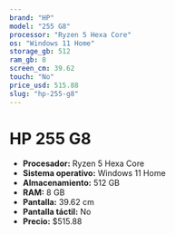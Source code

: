 ```yaml
---
brand: "HP"
model: "255 G8"
processor: "Ryzen 5 Hexa Core"
os: "Windows 11 Home"
storage_gb: 512
ram_gb: 8
screen_cm: 39.62
touch: "No"
price_usd: 515.88
slug: "hp-255-g8"
---
```


# HP 255 G8

- **Procesador:** Ryzen 5 Hexa Core
- **Sistema operativo:** Windows 11 Home
- **Almacenamiento:** 512 GB
- **RAM:** 8 GB
- **Pantalla:** 39.62 cm
- **Pantalla táctil:** No
- **Precio:** $515.88
